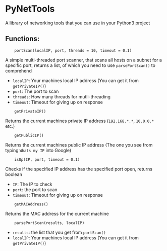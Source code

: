 # PyNetTools
A library of networking tools that you can use in your Python3 project

## Functions:
```
	portScan(localIP, port, threads = 10, timeout = 0.1)
```
A simple multi-threaded port scanner, that scans all hosts on a subnet for a specific port, returns a list, of which you need to use `parsePortScan()` to comprehend
- `localIP`: Your machines local IP address (You can get it from `getPrivateIP()`)
- `port`: The port to scan
- `threads`: How many threads for mutli-threading
- `timeout`: Timeout for giving up on response

```
	getPrivateIP()
```
Returns the current machines private IP address (`192.168.*.*`, `10.0.0.*` etc.)


```
	getPublicIP()
```
Returns the current machines public IP address (The one you see from typing `Whats my IP` into Google)


```
	isUp(IP, port, timeout = 0.1)
```
Checks if the specified IP address has the specified port open, returns boolean
- `IP`: The IP to check
- `port`: the port to scan
- `timeout`: Timeout for giving up on response


```
	getMACAddress()
```
Returns the MAC address for the current machine


```
	parsePortScan(results, localIP)
```
- `results`: the list that you get from `portScan()`
- `localIP`: Your machines local IP address (You can get it from `getPrivateIP()`)
